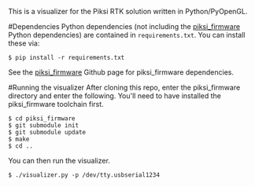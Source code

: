 This is a visualizer for the Piksi RTK solution written in Python/PyOpenGL.

#Dependencies
Python dependencies (not including the [piksi_firmware](https://github.com/swift-nav/piksi_firmware) Python dependencies) are contained in `requirements.txt`. You can install these via:

    $ pip install -r requirements.txt
    
See the [piksi_firmware](https://github.com/swift-nav/piksi_firmware) Github page for piksi_firmware dependencies.

#Running the visualizer
After cloning this repo, enter the piksi_firmware directory and enter the following. You'll need to have installed the piksi_firmware toolchain first.

    $ cd piksi_firmware
    $ git submodule init
    $ git submodule update
    $ make
    $ cd ..

You can then run the visualizer.

    $ ./visualizer.py -p /dev/tty.usbserial1234
